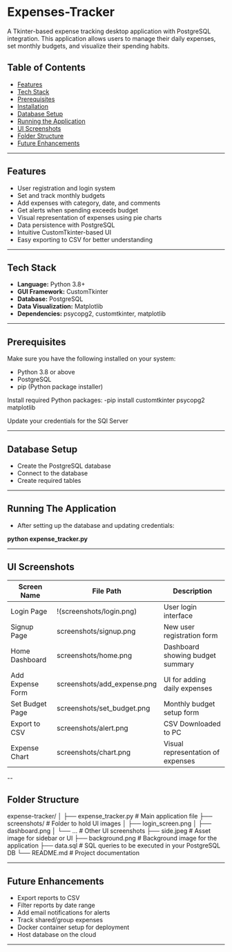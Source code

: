 # Expenses-Tracker

A Tkinter-based expense tracking desktop application with PostgreSQL integration. This application allows users to manage their daily expenses, set monthly budgets, and visualize their spending habits.

## Table of Contents

- [Features](#features)
- [Tech Stack](#tech-stack)
- [Prerequisites](#prerequisites)
- [Installation](#installation)
- [Database Setup](#database-setup)
- [Running the Application](#running-the-application)
- [UI Screenshots](#ui-screenshots)
- [Folder Structure](#folder-structure)
- [Future Enhancements](#future-enhancements)

---

## Features

- User registration and login system
- Set and track monthly budgets
- Add expenses with category, date, and comments
- Get alerts when spending exceeds budget
- Visual representation of expenses using pie charts
- Data persistence with PostgreSQL
- Intuitive CustomTkinter-based UI
- Easy exporting to CSV for better understanding

---

## Tech Stack

- **Language:** Python 3.8+
- **GUI Framework:** CustomTkinter
- **Database:** PostgreSQL
- **Data Visualization:** Matplotlib
- **Dependencies:** psycopg2, customtkinter, matplotlib

---

## Prerequisites

Make sure you have the following installed on your system:

- Python 3.8 or above
- PostgreSQL
- pip (Python package installer)

Install required Python packages:
-pip install customtkinter psycopg2 matplotlib

Update your credentials for the SQl Server

---

## Database Setup

- Create the PostgreSQL database
- Connect to the database
- Create required tables

---

## Running The Application

- After setting up the database and updating credentials:

**python expense_tracker.py**

---

## UI Screenshots

| Screen Name       | File Path                     | Description                             |
|-------------------|-------------------------------|-----------------------------------------|
| Login Page        | !(screenshots/login.png)         | User login interface                    |
| Signup Page       | screenshots/signup.png        | New user registration form              |
| Home Dashboard    | screenshots/home.png          | Dashboard showing budget summary        |
| Add Expense Form  | screenshots/add_expense.png   | UI for adding daily expenses            |
| Set Budget Page   | screenshots/set_budget.png    | Monthly budget setup form               |
| Export to CSV     | screenshots/alert.png         | CSV Downloaded to PC                    |
| Expense Chart     | screenshots/chart.png         | Visual representation of expenses       |


--

## Folder Structure

expense-tracker/ │ ├── expense_tracker.py # Main application file ├── screenshots/ # Folder to hold UI images │ ├── login_screen.png │ ├── dashboard.png │ └── ... # Other UI screenshots ├── side.jpeg # Asset image for sidebar or UI ├── background.png # Background image for the application ├── data.sql # SQL queries to be executed in your PostgreSQL DB └── README.md # Project documentation

---

## Future Enhancements

- Export reports to CSV
- Filter reports by date range
- Add email notifications for alerts
- Track shared/group expenses
- Docker container setup for deployment
- Host database on the cloud



---
